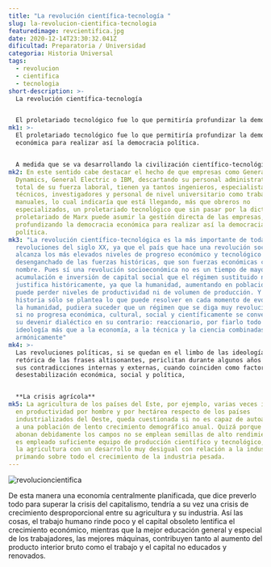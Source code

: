 ```yaml
---
title: "La revolución científica-tecnología "
slug: la-revolucion-cientifica-tecnologia
featuredimage: revcientifica.jpg
date: 2020-12-14T23:30:32.041Z
dificultad: Preparatoria / Universidad
categoria: Historia Universal
tags:
  - revolucion
  - cientifica
  - tecnologia
short-description: >-
  La revolución científica-tecnología 


  El proletariado tecnológico fue lo que permitiría profundizar la democracia económica para realizar así la democracia política.
mk1: >-
  El proletariado tecnológico fue lo que permitiría profundizar la democracia
  económica para realizar así la democracia política.


  A medida que se va desarrollando la civilización científico-tecnológica disminuye progresivamente la parte de trabajo muscular en la fuerza productiva, sustituyendo las herramientas simples por máquinas automatizadas que aumentan prodigiosamente la productividad de los trabajadores. Al mismo tiempo va cambiando en cantidad y calidad el trabajo humano, cada vez más tecnológico, disminuyendo en la producción el número de obreros no calificados e incrementándose el de especialistas, científicos, técnicos o de nivel universitario
mk2: En este sentido cabe destacar el hecho de que empresas como General
  Dynamics, General Electric o IBM, descartando su personal administrativo en el
  total de su fuerza laboral, tienen ya tantos ingenieros, especialistas,
  técnicos, investigadores y personal de nivel universitario como trabajadores
  manuales, lo cual indicaría que está llegando, más que obreros no
  especializados, un proletariado tecnológico que sin pasar por la dictadura del
  proletariado de Marx puede asumir la gestión directa de las empresas,
  profundizando la democracia económica para realizar así la democracia
  política.
mk3: "La revolución científico-tecnológica es la más importante de todas las
  revoluciones del siglo XX, ya que el país que hace una revolución social y no
  alcanza los más elevados niveles de progreso económico y tecnológico se queda
  desenganchado de las fuerzas históricas, que son fuerzas económicas con otro
  nombre. Pues sí una revolución socioeconómica no es un tiempo de mayor
  acumulación e inversión de capital social que el régimen sustituido no se
  justifica históricamente, ya que la humanidad, aumentando en población, no
  puede perder niveles de productividad ni de volumen de producción. Y como la
  historia sólo se plantea lo que puede resolver en cada momento de evolución de
  la humanidad, pudiera suceder que un régimen que se diga muy revolucionario,
  si no progresa económica, cultural, social y científicamente se convertirá en
  su devenir dialéctico en su contrario: reaccionario, por fiarlo todo a la
  ideología más que a la economía, a la técnica y la ciencia combinadas
  armónicamente"
mk4: >-
  Las revoluciones políticas, si se quedan en el limbo de las ideologías o de la
  retórica de las frases altisonantes, periclitan durante algunos años hasta que
  sus contradicciones internas y externas, cuando coinciden como factores de
  desestabilización económica, social y política,


  **La crisis agrícola**
mk5: La agricultura de los países del Este, por ejemplo, varias veces inferior
  en productividad por hombre y por hectárea respecto de los países
  industrializados del Oeste, queda cuestionada si no es capaz de autoabastecer
  a una población de lento crecimiento demográfico anual. Quizá porque no se
  abonan debidamente los campos no se emplean semillas de alto rendimiento o no
  es empleado suficiente equipo de producción científico y tecnológico, dejando
  la agricultura con un desarrollo muy desigual con relación a la industria,
  primando sobre todo el crecimiento de la industria pesada.
---
```





![revolucioncientifica](/assets/evolucioncientifica.jpg "revolucioncientifica")



De esta manera una economía centralmente planificada, que dice preverlo todo para superar la crisis del capitalismo, tendría a su vez una crisis de crecimiento desproporcional entre su agricultura y su industria. Así las cosas, el trabajo humano rinde poco y el capital obsoleto lentifica el crecimiento económico, mientras que la mejor educación general y especial de los trabajadores, las mejores máquinas, contribuyen tanto al aumento del producto interior bruto como el trabajo y el capital no educados y renovados.